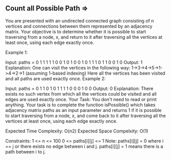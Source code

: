 Count all Possible Path  =>
-----------------------


You are presented with an undirected connected graph consisting of n vertices and connections between them represented by an adjacency matrix. Your objective is to determine whether it is possible to start traversing from a node, x, and return to it after traversing all the vertices at least once, using each edge exactly once.

Example 1:

Input: 
paths = 0 1 1 1 1
        1 0 0 1 0
        1 0 0 1 0
        1 1 1 0 1
        1 0 0 1 0
Output: 1
Explanation: 
One can visit the vertices in the following way:
1->3->4->5->1->4->2->1 (assuming 1-based indexing)
Here all the vertices has been visited and all
paths are used exactly once.
Example 2:

Input: 
paths = 0 1 1 0
        1 0 1 1
        1 1 0 0
        0 1 0 0
Output: 0
Explanation: 
There exists no such vertex from which all the 
vertices could be visited and all edges are used 
exactly once.
Your Task:
You don't need to read or print anything. Your task is to complete the function isPossible() which takes adjacency matrix paths as an input parameter and returns 1 if it is possible to start traversing from a node, x, and come back to it after traversing all the vertices at least once, using each edge exactly once.

 Expected Time Complexity: O(n2)
Expected Space Compelxity: O(1)

Constraints:
1 <= n <= 100
0 <= paths[i][j] <= 1
Note: paths[i][j] = 0 where i == j or there exists no edge between i and j. paths[i][j] = 1 means there is a path between i to j.

